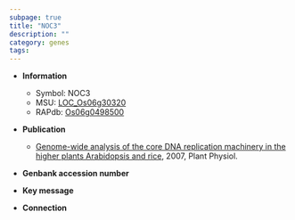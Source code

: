 ```yaml
---
subpage: true
title: "NOC3"
description: ""
category: genes
tags: 
---
```


* **Information**  
    + Symbol: NOC3  
    + MSU: [LOC_Os06g30320](http://rice.plantbiology.msu.edu/cgi-bin/ORF_infopage.cgi?orf=LOC_Os06g30320)  
    + RAPdb: [Os06g0498500](http://rapdb.dna.affrc.go.jp/viewer/gbrowse_details/irgsp1?name=Os06g0498500)  

* **Publication**  
    + [Genome-wide analysis of the core DNA replication machinery in the higher plants Arabidopsis and rice](http://www.ncbi.nlm.nih.gov/pubmed?term=Genome-wide+analysis+of+the+core+DNA+replication+machinery+in+the+higher+plants+Arabidopsis+and+rice%5BTitle%5D), 2007, Plant Physiol.

* **Genbank accession number**  

* **Key message**  

* **Connection**  



